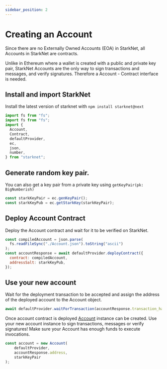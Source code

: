 ```yaml
---
sidebar_position: 2
---
```


# Creating an Account

Since there are no Externally Owned Accounts (EOA) in StarkNet, all Accounts in StarkNet are contracts.

Unlike in Ethereum where a wallet is created with a public and private key pair, StarkNet Accounts are the only way to sign transactions and messages, and verify signatures. Therefore a Account - Contract interface is needed.

## Install and import StarkNet

Install the latest version of starknet with `npm install starknet@next`

```javascript
import fs from "fs";
import fs from "fs";
import {
  Account,
  Contract,
  defaultProvider,
  ec,
  json,
  number,
} from "starknet";
```

## Generate random key pair.

You can also get a key pair from a private key using `getKeyPair(pk: BigNumberish)`

```javascript
const starkKeyPair = ec.genKeyPair();
const starkKeyPub = ec.getStarkKey(starkKeyPair);
```

## Deploy Account Contract

Deploy the Account contract and wait for it to be verified on StarkNet.

```javascript
const compiledAccount = json.parse(
  fs.readFileSync("./Account.json").toString("ascii")
);
const accountResponse = await defaultProvider.deployContract({
  contract: compiledAccount,
  addressSalt: starkKeyPub,
});
```

## Use your new account

Wait for the deployment transaction to be accepted and assign the address of the deployed account to the Account object.

```javascript
await defaultProvider.waitForTransaction(accountResponse.transaction_hash);
```

Once account contract is deployed [Account](../docs/API/account.md) instance can be created. Use your new account instance to sign transactions, messages or verify signatures! Make sure your Account has enough funds to execute invocations.

```js
const account = new Account(
    defaultProvider,
    accountResponse.address,
    starkKeyPair
);
```
